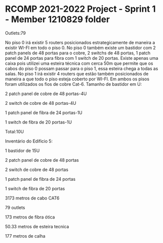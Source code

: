 RCOMP 2021-2022 Project - Sprint 1 - Member 1210829 folder
===========================================
Outlets:79

No piso 0 irá existir 5 routers posicionados estrategicamente de maneira a existir WI-FI em todo o piso 0.
No piso 0 também existe um bastidor com 2 patch panels de 48 portas para o cobre, 2 switchs de 48 portas, 1 patch panel de 24 portas para fibra com 1 switch de 20 portas.
Existe apenas uma caixa pois utilizei uma esteira técnica com cerca 50m que permite que os cabos do piso 0 possam passar para o piso 1, essa esteira chega a todas as salas.
No piso 1 irá existir 4 routers que estão também posicionados de maneira a que todo o piso esteja coberto por WI-FI.
Em ambos os pisos foram utilizados os fios de cobre Cat-6.
Tamanho de bastidor em U:

2 patch panel de cobre de 48 portas-4U

2 switch de cobre de 48 portas-4U

1 patch panel de fibra de 24 portas-1U

1 switch  de fibra de 20 portas-1U


Total:10U


Inventário do Edificio 5:


1 bastidor de 15U

2 patch panel de cobre de 48 portas

2 switch de cobre de 48 portas

1 patch panel de fibra de 24 portas

1 switch  de fibra de 20 portas

3173 metros de cabo CAT6

79 outlets

173 metros de fibra ótica

50.33 metros de esteira tecnica

177 metros de calha



